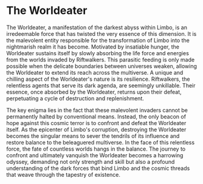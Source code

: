 # The Worldeater
<p>The Worldeater, a manifestation of the darkest abyss within Limbo, is an irredeemable force that has twisted the very essence of this dimension. It is the malevolent entity responsible for the transformation of Limbo into the nightmarish realm it has become. Motivated by insatiable hunger, the Worldeater sustains itself by slowly absorbing the life force and energies from the worlds invaded by Riftwalkers. This parasitic feeding is only made possible when the delicate boundaries between universes weaken, allowing the Worldeater to extend its reach across the multiverse. A unique and chilling aspect of the Worldeater's nature is its resilience. Riftwalkers, the relentless agents that serve its dark agenda, are seemingly unkillable. Their essence, once absorbed by the Worldeater, returns upon their defeat, perpetuating a cycle of destruction and replenishment.</p>
<p>The key enigma lies in the fact that these malevolent invaders cannot be permanently halted by conventional means. Instead, the only beacon of hope against this cosmic terror is to confront and defeat the Worldeater itself. As the epicenter of Limbo's corruption, destroying the Worldeater becomes the singular means to sever the tendrils of its influence and restore balance to the beleaguered multiverse. In the face of this relentless force, the fate of countless worlds hangs in the balance. The journey to confront and ultimately vanquish the Worldeater becomes a harrowing odyssey, demanding not only strength and skill but also a profound understanding of the dark forces that bind Limbo and the cosmic threads that weave through the tapestry of existence.</p>
